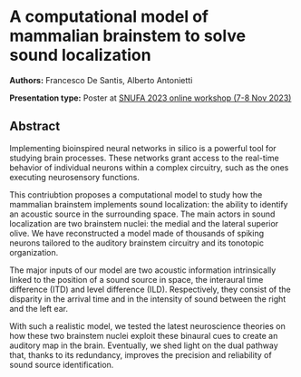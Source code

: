 # A computational model of mammalian brainstem to solve sound localization

**Authors:** Francesco De Santis, Alberto Antonietti

**Presentation type:** Poster at [SNUFA 2023 online workshop (7-8 Nov 2023)](https://snufa.net/2023)

## Abstract

Implementing bioinspired neural networks in silico is a powerful tool for studying brain processes. These networks grant access to the real-time behavior of individual neurons within a complex circuitry, such as the ones executing neurosensory functions.

This contriubtion proposes a computational model to study how the mammalian brainstem implements sound localization: the ability to identify an acoustic source in the surrounding space. The main actors in sound localization are two brainstem nuclei: the medial and the lateral superior olive. We have reconstructed a model made of thousands of spiking neurons tailored to the auditory brainstem circuitry and its tonotopic organization.

The major inputs of our model are two acoustic information intrinsically linked to the position of a sound source in space, the interaural time difference (ITD) and level difference (ILD). Respectively, they consist of the disparity in the arrival time and in the intensity of sound between the right and the left ear.

With such a realistic model, we tested the latest neuroscience theories on how these two brainstem nuclei exploit these binaural cues to create an auditory map in the brain. Eventually, we shed light on the dual pathway that, thanks to its redundancy, improves the precision and reliability of sound source identification.